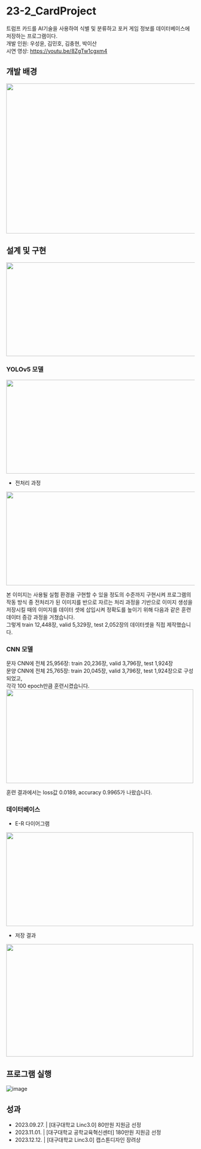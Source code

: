 # 23-2_CardProject
트럼프 카드를 AI기술을 사용하여 식별 및 분류하고 포커 게임 정보를 데이터베이스에 저장하는 프로그램이다.   
개발 인원: 우성윤, 김민호, 김충현, 박이산   
시연 영상: https://youtu.be/8ZgTw1cgxm4   

## 개발 배경
<img src="https://github.com/user-attachments/assets/dfaa481d-28f0-4996-9505-ef32db6c03f5" width="600" height="400"/>

## 설계 및 구현
<img src="https://github.com/user-attachments/assets/da63c015-b35e-442a-a0c6-5b861588c352" width="600" height="250"/>

### YOLOv5 모델
<img src="https://github.com/user-attachments/assets/30116fb7-1b8e-4ea6-9e32-f2423ae9609d" width="600" height="250"/>

- 전처리 과정
<img src="https://github.com/user-attachments/assets/e9c664f2-68f1-43b7-bedd-e5aae7cf88f2" width="600" height="250"/>

본 이미지는 사용될 실험 환경을 구현할 수 있을 정도의 수준까지 구현시켜 프로그램의 작동 방식 중 전처리가 된 이미지를 반으로 자르는 처리 과정을 기반으로 이미지 생성을 저장시킬 때의 이미지를 데이터 셋에 삽입시켜 정확도를 높이기 위해 다음과 같은 훈련 데이터 증강 과정을 거쳤습니다.   
그렇게 train 12,448장, valid 5,329장, test 2,052장의 데이터셋을 직접 제작했습니다.

### CNN 모델
문자 CNN에 전체 25,956장: train 20,236장, valid 3,796장, test 1,924장   
문양 CNN에 전체 25,765장: train 20,045장, valid 3,796장, test 1,924장으로 구성되었고,   
각각 100 epoch만큼 훈련시켰습니다.   
<img src="https://github.com/user-attachments/assets/9d79f8f3-040b-46cf-840d-da1acce8f028" width="500" height="250"/>

훈련 결과에서는 loss값 0.0189, accuracy 0.9965가 나왔습니다.   

### 데이터베이스
- E-R 다이어그램
<img src="https://github.com/user-attachments/assets/b88865ff-68c8-4013-8a39-2d5900078109" width="500" height="250"/>

- 저장 결과
<img src="https://github.com/user-attachments/assets/86a49f39-b63a-401e-9a2e-640cf380b1a3" width="500" height="300"/>

## 프로그램 실행
![image](https://github.com/user-attachments/assets/c3f882ad-72b9-4bec-9805-122b1c2fc936)

## 성과
- 2023.09.27. | [대구대학교 Linc3.0] 80만원 지원금 선정
- 2023.11.01. | [대구대학교 공학교육혁신센터] 180만원 지원금 선정
- 2023.12.12. | [대구대학교 Linc3.0] 캡스톤디자인 장려상
